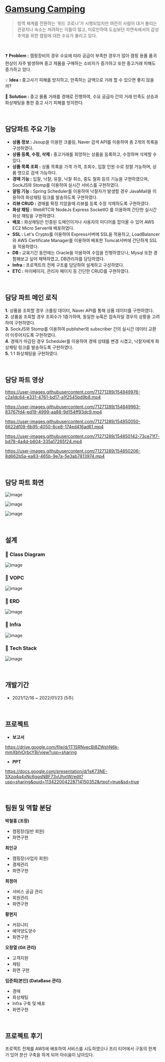 # [Gamsung Camping](https://github.com/ohchangyeol/gamsung-project)
> 방역 체계를 전환하는 ‘위드 코로나’가 시행되었지만 여전히 사람이 대거 몰리는 관광지나 숙소는 꺼려하는 이들이 많고, 이로인하여 도심보단 자연속에서의 감성 추억을 위한 캠핑에 대한 수요가 몰리고 있다.

<br/>

❓ **Problem :** 캠핑장비의 경우 수요에 따라 공급이 부족한 경우가 많아 캠핑 용품 품귀현상이 자주 발생하며 중고 제품을 구매하는 소비자가 증가하고 또한 중고거래 피해도 증가하고 았다.

💡 **Idea :** 중고사기 피해를 방지하고, 만족하는 금액으로 거래 할 수 있으면 좋지 않을까?

📝 **Solution :** 중고 물품 거래를 경매로 진행하여, 수요 공급자 간의 거래 만족도 상승과 화상채팅을 통한 중고 사기 피해를 방지한다.

<br/>

## 담당파트 주요 기능

- **상품 정보 :** Jsoup을 이용한 크롤링, Naver 검색 API를 이용하여 총 2개의 목록을 구성하였다.
- **상품 등록, 수정, 삭제 :** 중고거래를 희망하는 상품을 등록하고, 수정하며 삭제할 수 있다.
- **상품 목록 조회 :** 상품 목록을 가격 가격, 조회수, 입찰 인원 수로 정렬 가능하며, 상품 명으로 검색 가능하다.
- **경매 기능 :** 입찰, 낙찰, 유찰, 낙찰 취소, 중도 철회 등의 기능을 구현하였으며, SockJS와 Stomp를 이용하여 실시간 서비스를 구현하였다.
- **알림 기능 :** Spring Scheduler를 이용하여 낙찰자가 발생할 경우 JavaMail을 이용하여 화상채팅 링크를 발송하도록 구현하였다.
- **리뷰 CRUD :** 경매를 확정 지었을때 리뷰를 등록 수정 삭제하도록 구현하였다.
- **화상 채팅 :** WebRTC와 NodeJs Express SocketIO 를 이용하여 간단한 실시간 화상 채팅을 구현하였다.
- **배포 :** 화상채팅은 인증된 도메인이거나 사용자의 미디어를 잡아올 수 있어 AWS EC2 Micro Server에 배포하였다. 
- **SSL :** Let's Crypto를 이용하여 Express서버에 SSL을 적용하고, LoadBalancer와 AWS Certificate Manager를 이용하여 배포한 Tomcat서버에 간단하게 SSL을 적용하였다.
- **DB :** 교육기간 동안에는 Oracle을 이용하여 수업을 진행하였으나, Mysql 또한 경험해보고 싶어 채택하였고, DB관리자를 담당하였다.
- **Infra :** 프로젝트의 전체 구조를 담당하여 설계하고 구성하였다.
- **ETC :** 마이페이지, 관리자 페이지 등 간단한 CRUD를 구현하였다.

<br/>

## 담당 파트 메인 로직

**1.** 상품을 조회할 경우 크롤링 데이터, Naver API를 통해 상품 데이터를 구현하였다.  
**2.** 상품을 조회할 경우 조회수가 1증가하며, 동일한 ip혹은 접속자일 경우의 상황을 고려하여 구현하였다.  
**3.** SockJS와 Stomp를 이용하여 publisher와 subscriber 간의 실시간 데이터 교환이 이루어지도록 구현하였다.  
**4.** 경매가 마감된 경우 Scheduler를 이용하여 경매 상태를 변경 시켰고, 낙찰자에게 화상채팅 링크를 발송하도록 구현하였다.  
**5.** 1:1 화상채팅을 구현하였다.  

<br/>

## 담당 파트 영상

https://user-images.githubusercontent.com/71271289/154849976-c2a1dc64-e331-4761-bd17-a1f2545bd9b8.mp4

https://user-images.githubusercontent.com/71271289/154849963-83767fd4-ed19-4999-aa88-9d154ff93dc9.mp4

https://user-images.githubusercontent.com/71271289/154850050-6622df09-6b95-4050-8ce8-174ed416ad61.mp4

https://user-images.githubusercontent.com/71271289/154850142-73ce71f7-bd78-4a4d-b604-335a17265f24.mp4

https://user-images.githubusercontent.com/71271289/154850206-8d662b5a-ea83-465b-9e7a-5e3ab7813974.mp4

<br/>

## 담당 파트 화면

![image](https://user-images.githubusercontent.com/71271289/154848512-8c651eee-00b0-4dbf-8ae5-c585d0f32c7d.png)

![image](https://user-images.githubusercontent.com/71271289/154848671-1eacd201-147e-4436-a1a9-38448e2f993a.png)

![image](https://user-images.githubusercontent.com/71271289/154848822-78ea14d3-c078-4fe6-a13c-47d7ce20bb8f.png)

<br/>

## 설계
### :information_desk_person: Class Diagram

![image](https://user-images.githubusercontent.com/71271289/154793736-91e10b5c-5368-4b62-b925-fdddfb15a4a5.png)

### :information_desk_person: VOPC

![image](https://user-images.githubusercontent.com/71271289/154793702-f700ebe9-963f-4a2d-b1b9-d83e32b2b028.png)

### :information_desk_person: ERD

![image](https://user-images.githubusercontent.com/71271289/154793746-34a55df8-3579-4e6c-aef1-7fe810f339b4.png)

### :information_desk_person: Infra

![image](https://user-images.githubusercontent.com/71271289/154793861-50a28165-c823-4e48-bbfe-91917def7001.png)

### :information_desk_person: Tech Stack

![image](https://user-images.githubusercontent.com/71271289/154793969-9ec51eec-7c57-4499-a9c9-a46842237e26.png)

<br/>

## 개발기간

- 2021/12/16 ~ 2022/01/23 (5주)

<br/>

## 프로젝트

- **보고서**

https://drive.google.com/file/d/1T1SRNyecBj8ZWshN6k-mmXbhiOrbcY8j/view?usp=sharing

- **PPT**

https://docs.google.com/presentation/d/1sK73NE-SXzq4q4xNc6ggsNBF73vUhxtW/edit?usp=sharing&ouid=113422004228714150352&rtpof=true&sd=true

<br/>

## 팀원 및 역할 분담
**박철홍 (조장)**
  * 캠핑장(일반 회원)
  * 화면구현

**최인규**
  * 캠핑장(사업자 회원)
  * 결제관리
  * 화면구현

**최정아**
  * 서비스 공급 관리
  * 회원관리
  * 화면구현
  
**황현지**
  * 커뮤니티
  * 예약양도양수
  * 화면구현
 
**오창열 (Git 관리)**
  * 고객지원
  * 채팅
  * 화면 구현

**임준희[본인] (DataBase 관리)** 
  * 경매
  * 화상채팅
  * Infra 구축 및 배포
  * 화면구현

<br/>

## 프로젝트 후기
프로젝트 전체를 AWS에 배포하여 서비스를 시도하였으나 프리 티어에서 구동의 한계가 있어 분산 구축을 하게 되어 아쉬움이 남아있다.
